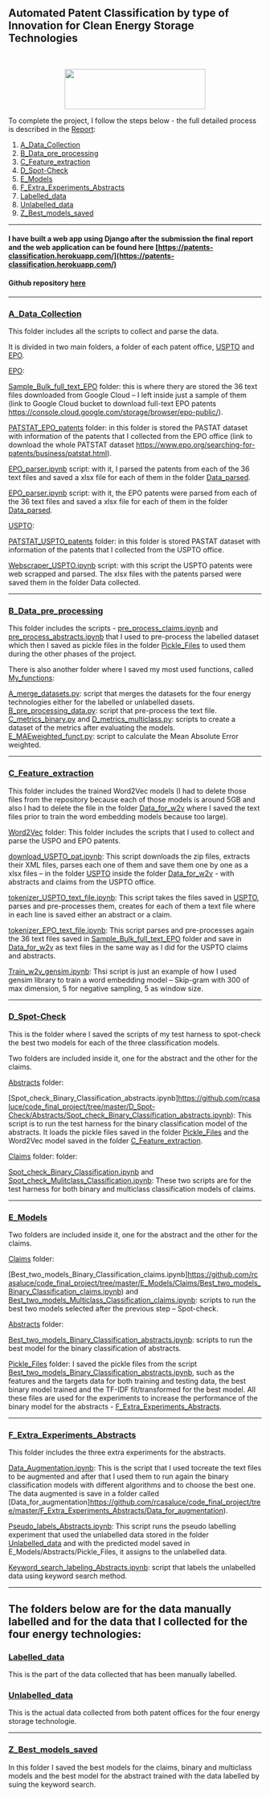 ## Automated Patent Classification by type of Innovation for Clean Energy Storage Technologies

<br/>
<p align="center">
  <img src="https://upload.wikimedia.org/wikipedia/de/thumb/7/7f/Birkbeck_College_Logo.svg/640px-Birkbeck_College_Logo.svg.png" height="80" width="280">
</p>

To complete the project, I follow the steps below - the full detailed process is described in the [Report](https://github.com/rcasaluce/code_final_project/blob/master/Y_Report/Report.pdf):

1. [A_Data_Collection](https://github.com/rcasaluce/code_final_project/tree/master/A_Data_Collection)
2. [B_Data_pre_processing](https://github.com/rcasaluce/code_final_project/tree/master/B_Data_pre_processing)
3. [C_Feature_extraction](https://github.com/rcasaluce/code_final_project/tree/master/C_Feature_extraction)
4. [D_Spot-Check](https://github.com/rcasaluce/code_final_project/tree/master/D_Spot-Check)
5. [E_Models](https://github.com/rcasaluce/code_final_project/tree/master/E_Models)
6. [F_Extra_Experiments_Abstracts](https://github.com/rcasaluce/code_final_project/tree/master/F_Extra_Experiments_Abstracts)
7. [Labelled_data](https://github.com/rcasaluce/code_final_project/tree/master/Labelled_data)
8. [Unlabelled_data](https://github.com/rcasaluce/code_final_project/tree/master/Unlabelled_data)
9. [Z_Best_models_saved](https://github.com/rcasaluce/code_final_project/tree/master/Z_Best_models_saved)

-------------------------
#### I have built a web app using Django after the submission the final report and the web application can be found here [https://patents-classification.herokuapp.com/](https://patents-classification.herokuapp.com/)

#### Github repository [here](https://github.com/rcasaluce/Django_app-patents_classification)

-------------------------
### [A_Data_Collection](https://github.com/rcasaluce/code_final_project/tree/master/A_Data_Collection)


This folder includes all the scripts to collect and parse the data. 

It is divided in two main folders, a folder of each patent office, [USPTO](https://github.com/rcasaluce/code_final_project/tree/master/A_Data_Collection/USPTO) and [EPO](https://github.com/rcasaluce/code_final_project/tree/master/A_Data_Collectionn/EPO).


[EPO](https://github.com/rcasaluce/code_final_project/tree/master/A_Data_Collection/EPO):

[Sample_Bulk_full_text_EPO](https://github.com/rcasaluce/code_final_project/tree/master/A_Data_Collection/EPO/Sample_Bulk_full_text_EPO) folder: this is where thery are stored the 36 text files downloaded from Google Cloud – I left inside just a sample of them (link to Google Cloud bucket to download full-text EPO patents https://console.cloud.google.com/storage/browser/epo-public/).

[PATSTAT_EPO_patents](https://github.com/rcasaluce/code_final_project/tree/master/A_Data_Collection/EPO/PATSTAT_EPO_patents) folder: in this folder is stored the PASTAT dataset with information of the patents that I collected from the EPO office (link to download the whole PATSTAT dataset https://www.epo.org/searching-for-patents/business/patstat.html).

[EPO_parser.ipynb](https://github.com/Birkbeck/msc-data-science-project-2019-20-files-rcasaluce/edit/master/A_Data_Collection/EPO/EPO_parser.ipynb) script: with it, I parsed the patents from each of the 36 text files and saved a xlsx file for each of them in the folder [Data_parsed](https://github.com/Birkbeck/msc-data-science-project-2019-20-files-rcasaluce/edit/master/A_Data_Collection/EPO/Data_parsed).

[EPO_parser.ipynb](https://github.com/rcasaluce/code_final_project/tree/master/A_Data_Collection/EPO/EPO_parser.ipynb) script: with it, the EPO patents were parsed from each of the 36 text files and saved a xlsx file for each of them in the folder [Data_parsed](https://github.com/rcasaluce/code_final_project/tree/master/A_Data_Collection/EPO/Data_parsed).



[USPTO](https://github.com/rcasaluce/code_final_project/tree/master/A_Data_Collection/USPTO):

[PATSTAT_USPTO_patents](https://github.com/rcasaluce/code_final_project/tree/master/A_Data_Collection/USPTO/PATSTAT_USPTO_patents) folder: in this folder is stored PASTAT dataset with information of the patents that I collected from the USPTO office.

[Webscraper_USPTO.ipynb](https://github.com/rcasaluce/code_final_project/tree/master/A_Data_Collection/USPTO/Webscraper_USPTO.ipynb) script: with this script the USPTO patents were web scrapped and parsed. The xlsx files with the patents parsed were saved them in the folder Data collected. 

-------------------------

### [B_Data_pre_processing](https://github.com/rcasaluce/code_final_project/tree/master/B_Data_pre_processing)

This folder includes the scripts - [pre_process_claims.ipynb](https://github.com/rcasaluce/code_final_project/tree/master/B_Data_pre_processing/pre_process_claims.ipynb) and [pre_process_abstracts.ipynb](https://github.com/rcasaluce/code_final_project/tree/master/B_Data_pre_processing/pre_process_abstracts.ipynb) that I used to pre-process the labelled dataset which then I saved as pickle files in the folder [Pickle_Files](https://github.com/rcasaluce/code_final_project/tree/master/B_Data_pre_processing/Pickle_Files) to used them during the other phases of the project.

There is also another folder where I saved my most used functions, called [My_functions](https://github.com/rcasaluce/code_final_project/tree/master/B_Data_pre_processing/My_functions):

[A_merge_datasets.py](https://github.com/rcasaluce/code_final_project/tree/master/B_Data_pre_processing/My_functions/A_merge_datasets.py): script that merges the datasets for the four energy technologies either for the labelled or unlabelled dasets.
[B_pre_processing_data.py](https://github.com/rcasaluce/code_final_project/tree/master/B_Data_pre_processing/My_functions/B_pre_processing_data.py): script that pre-process the text file.
[C_metrics_binary.py](https://github.com/rcasaluce/code_final_project/tree/master/B_Data_pre_processing/My_functions/C_metrics_binary.py) and [D_metrics_multiclass.py](https://github.com/rcasaluce/code_final_project/tree/master/B_Data_pre_processing/My_functions/D_metrics_multiclass.py): scripts to create a dataset of the metrics after evaluating the models.
[E_MAEweighted_funct.py](https://github.com/rcasaluce/code_final_project/tree/master/B_Data_pre_processing/My_functions/E_MAEweighted_funct.py): script to calculate the Mean Absolute Error weighted.

-------------------------

### [C_Feature_extraction](https://github.com/rcasaluce/code_final_project/tree/master/C_Feature_extraction)

This folder includes the trained Word2Vec models (I had to delete those files from the repository because each of those models is around 5GB and also I had to delete the file in the folder [Data_for_w2v](https://github.com/rcasaluce/code_final_project/tree/master/C_Feature_extraction/Data_for_w2v) where I saved the text files prior to train the word embedding models because too large).

[Word2Vec](https://github.com/rcasaluce/code_final_project/tree/master/C_Feature_extraction/Word2Vec) folder: This folder includes the scripts that I used to collect and parse the USPO and EPO patents.

[download_USPTO_pat.ipynb](https://github.com/rcasaluce/code_final_project/tree/master/C_Feature_extraction/Word2Vec/download_USPTO_pat.ipynb): This script downloads the zip files, extracts their XML files, parses each one of them and save them one by one as a xlsx files – in the folder [USPTO](https://github.com/rcasaluce/code_final_project/tree/master/C_Feature_extraction/Data_for_w2v/USPTO) inside the folder [Data_for_w2v](https://github.com/rcasaluce/code_final_project/tree/master/C_Feature_extraction/Data_for_w2v) - with abstracts and claims from the USPTO office.

[tokenizer_USPTO_text_file.ipynb](https://github.com/rcasaluce/code_final_project/tree/master/C_Feature_extraction/Word2Vec/tokenizer_USPTO_text_file.ipynb): This script takes the files saved in [USPTO](https://github.com/rcasaluce/code_final_project/tree/master/C_Feature_extraction/Data_for_w2v/USPTO), parses and pre-processes them, creates for each of them a text file where in each line is saved either an abstract or a claim.

[tokenizer_EPO_text_file.ipynb](https://github.com/rcasaluce/code_final_project/tree/master/C_Feature_extraction/Word2Vec/tokenizer_EPO_text_file.ipynb): This script parses and pre-processes again the 36 text files saved in [Sample_Bulk_full_text_EPO](https://github.com/rcasaluce/code_final_project/tree/master/A_Data_Collection/EPO/Sample_Bulk_full_text_EPO) folder and save in [Data_for_w2v](https://github.com/rcasaluce/code_final_project/tree/master/C_Feature_extraction/Data_for_w2v) as text files in the same way as I did for the USPTO claims and abstracts.

[Train_w2v_gensim.ipynb](https://github.com/rcasaluce/code_final_project/tree/master/C_Feature_extraction/Word2Vec/Train_w2v_gensim.ipynb): Thsi script is just an example of how I used gensim library to train a word embedding model – Skip-gram with 300 of max dimension, 5 for negative sampling, 5 as window size. 

-------------------------

### [D_Spot-Check](https://github.com/rcasaluce/code_final_project/tree/master/D_Spot-Check)

This is the folder where I saved the scripts of my test harness to spot-check the best two models for each of the three classification models. 

Two folders are included inside it, one for the abstract and the other for the claims.

[Abstracts](https://github.com/rcasaluce/code_final_project/tree/master/D_Spot-Check/Abstracts) folder:

[Spot_check_Binary_Classification_abstracts.ipynb]https://github.com/rcasaluce/code_final_project/tree/master/D_Spot-Check/Abstracts/Spot_check_Binary_Classification_abstracts.ipynb): This script is to run the test harness for the binary classification model of the abstracts. It loads the pickle files saved in the folder [Pickle_Files](https://github.com/rcasaluce/code_final_project/tree/master/B_Data_pre_processing/Pickle_Files) and the Word2Vec model saved in the folder [C_Feature_extraction](https://github.com/rcasaluce/code_final_project/tree/master/C_Feature_extraction).

[Claims](https://github.com/rcasaluce/code_final_project/tree/master/D_Spot-Check/Claims) folder: folder:

[Spot_check_Binary_Classification.ipynb](https://github.com/rcasaluce/code_final_project/tree/master/D_Spot-Check/Claims/Spot_check_Binary_Classification.ipynb) and [Spot_check_Mulitclass_Classification.ipynb](https://github.com/rcasaluce/code_final_project/tree/master/D_Spot-Check/Claims/Spot_check_Mulitclass_Classification.ipynb): These two scripts are for the test harness for both binary and multiclass classification models of claims. 

-------------------------

### [E_Models](https://github.com/rcasaluce/code_final_project/tree/master/E_Models)

Two folders are included inside it, one for the abstract and the other for the claims.

[Claims](https://github.com/rcasaluce/code_final_project/tree/master/E_Models/Claims) folder:

[Best_two_models_Binary_Classification_claims.ipynb]https://github.com/rcasaluce/code_final_project/tree/master/E_Models/Claims/Best_two_models_Binary_Classification_claims.ipynb) and [Best_two_models_Multiclass_Classification_claims.ipynb](https://github.com/rcasaluce/code_final_project/tree/master/E_Models/Claims/Best_two_models_Multiclass_Classification_claims.ipynb): scripts to run the best two models selected after the previous step – Spot-check.

[Abstracts](https://github.com/rcasaluce/code_final_project/tree/master/E_Models/Abstracts) folder:

[Best_two_models_Binary_Classification_abstracts.ipynb](https://github.com/rcasaluce/code_final_project/tree/master/E_Models/Abstracts/Best_two_models_Binary_Classification_abstracts.ipynb): scripts to run the best model for the binary classification of abstracts.

[Pickle_Files](https://github.com/rcasaluce/code_final_project/tree/master/E_Models/Abstracts/Pickle_Files) folder: I saved the pickle files from the script  [Best_two_models_Binary_Classification_abstracts.ipynb](https://github.com/rcasaluce/code_final_project/tree/master/E_Models/Abstracts/Best_two_models_Binary_Classification_abstracts.ipynb), such as the features and the targets data for both training and testing data, the best binary model trained and the TF-IDF fit/transformed for the best model. All these files are used for the experiments to increase the performance of the binary model for the abstracts - [F_Extra_Experiments_Abstracts](https://github.com/rcasaluce/code_final_project/tree/master/F_Extra_Experiments_Abstracts).

-------------------------

### [F_Extra_Experiments_Abstracts](https://github.com/rcasaluce/code_final_project/tree/master/F_Extra_Experiments_Abstracts)

This folder includes the three extra experiments for the abstracts.

[Data_Augmentation.ipynb](https://github.com/rcasaluce/code_final_project/tree/master/F_Extra_Experiments_Abstracts/Data_Augmentation.ipynb): This is the script that I used tocreate the text files to be augmented and after that I used them to run again the binary classification models with different algorithms and to choose the best one. The data augmented is save in a folder called [Data_for_augmentation]https://github.com/rcasaluce/code_final_project/tree/master/F_Extra_Experiments_Abstracts/Data_for_augmentation). 

[Pseudo_labels_Abstracts.ipynb](https://github.com/rcasaluce/code_final_project/tree/master/F_Extra_Experiments_Abstracts/Pseudo_labels_Abstracts.ipynb): This script runs the pseudo labelling experiment that used the unlabelled data stored in the folder [Unlabelled_data](https://github.com/rcasaluce/code_final_project/tree/master/Unlabelled_data) and with the predicted model saved in E_Models/Abstracts/Pickle_Files, it assigns  to the unlabelled data. 

[Keyword_search_labeling_Abstracts.ipynb](hhttps://github.com/rcasaluce/code_final_project/tree/master/F_Extra_Experiments_Abstracts/Keyword_search_labeling_Abstracts.ipynb): script that labels the unlabelled data using keyword search method. 



-------------------------

The folders below are for the data manually labelled and for the data that I collected for the four energy technologies:
-------------------------
### [Labelled_data](https://github.com/rcasaluce/code_final_project/tree/master/Labelled_data)
This is the part of the data collected that has been manually labelled.

### [Unlabelled_data](https://github.com/rcasaluce/code_final_project/tree/master/Unlabelled_data)
This is the actual data collected from both patent offices for the four energy storage technologie.

-------------------------

### [Z_Best_models_saved](https://github.com/rcasaluce/code_final_project/tree/master/Z_Best_models_saved)
In this folder I saved the best models for the claims, binary and multiclass models and the best model for the abstract trained with the data labelled by suing the keyword search.
